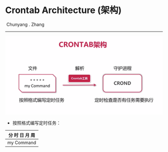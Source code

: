 # Crontab Architecture (架构)

​                                                                                                                                          Chunyang . Zhang

---

![Crontab Architecture](https://github.com/zhangshity/technote/blob/master/Resources/crontab_architecture.jpg)
* 按照格式编写定时任务：

| 分 时 日 月 周 |
| -------------- |
| my Command     |

